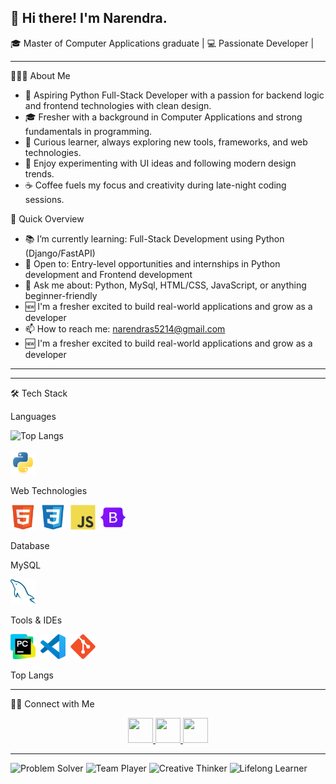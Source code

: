 👋 Hi there! I'm Narendra.
---
🎓 Master of Computer Applications graduate  |  💻 Passionate Developer  |   
___
👨🏻‍💻 About Me
- 🐍 Aspiring Python Full-Stack Developer with a passion for backend logic and frontend technologies with clean design.
- 🎓 Fresher with a background in Computer Applications and strong fundamentals in programming.
- 🧠 Curious learner, always exploring new tools, frameworks, and web technologies.
- 🎨 Enjoy experimenting with UI ideas and following modern design trends.
- ☕ Coffee fuels my focus and creativity during late-night coding sessions.

📌 Quick Overview

- 📚 I’m currently learning: Full-Stack Development using Python (Django/FastAPI)
- 👀 Open to: Entry-level opportunities and internships in Python development and Frontend development
- 💬 Ask me about: Python, MySql, HTML/CSS, JavaScript, or anything beginner-friendly
- 🆕 I'm a fresher excited to build real-world applications and grow as a developer
- 📫 How to reach me: [narendras5214@gmail.com](mailto:narendras5214@gmail.com)
- 🆕 I'm a fresher excited to build real-world applications and grow as a developer
___
___
🛠 Tech Stack

Languages

![Top Langs](https://github-readme-stats.vercel.app/api/top-langs/?username=YOUR_GITHUB_USERNAME&layout=compact&theme=dark)
  
<img src="https://raw.githubusercontent.com/devicons/devicon/master/icons/python/python-original.svg" alt="python" width="40" height="40"/>

Web Technologies

<p>
<img src="https://raw.githubusercontent.com/devicons/devicon/master/icons/html5/html5-original.svg" alt="html5" width="40" height="40"/>&nbsp;
<img src="https://raw.githubusercontent.com/devicons/devicon/master/icons/css3/css3-original.svg" alt="css3" width="40" height="40"/>&nbsp;
<img src="https://raw.githubusercontent.com/devicons/devicon/master/icons/javascript/javascript-original.svg" alt="javascript" width="40" height="40"/>&nbsp;
<img src="https://raw.githubusercontent.com/devicons/devicon/master/icons/bootstrap/bootstrap-original.svg" alt="bootstrap" width="40" height="40"/>&nbsp;
</p>

Database

MySQL

<img src="https://raw.githubusercontent.com/devicons/devicon/master/icons/mysql/mysql-original.svg" alt="mysql" width="40" height="40"/>&nbsp;

Tools & IDEs
<p>
  <img src="https://raw.githubusercontent.com/devicons/devicon/master/icons/pycharm/pycharm-original.svg" alt="pycharm" width="40" height="40"/>&nbsp;
  <img src="https://raw.githubusercontent.com/devicons/devicon/master/icons/vscode/vscode-original.svg" alt="vscode" width="40" height="40"/>&nbsp;
  <img src="https://raw.githubusercontent.com/devicons/devicon/master/icons/git/git-original.svg" alt="git" width="40" height="40"/>&nbsp;
  <link rel="stylesheet" href="https://cdnjs.cloudflare.com/ajax/libs/font-awesome/6.5.0/css/all.min.css">
</p>

Top Langs




___
🤝🏻 Connect with Me

<p align="center">
   <a href="https://www.linkedin.com/in/narendra-surthani-396727305/" target="_blank">
    <img src="https://cdn.jsdelivr.net/gh/devicons/devicon/icons/linkedin/linkedin-original.svg" width="40" height="40"/>
   </a>

  <a href="mailto:narendras5214@gmail.com" target="_blank">
    <img src="https://img.icons8.com/color/48/000000/gmail.png" width="40" height="40"/>
  </a>

  <a href="https://www.instagram.com/mugdha_surthani_24/" target="_blank">
    <img src="https://img.icons8.com/fluency/48/000000/instagram-new.png" width="40" height="40"/>
  </a>
</p>

___


![Problem Solver](https://img.shields.io/badge/-Problem%20Solver-8e44ad?style=for-the-badge&logo=)
![Team Player](https://img.shields.io/badge/-Team%20Player-27ae60?style=for-the-badge&logo=)
![Creative Thinker](https://img.shields.io/badge/-Creative%20Thinker-e67e22?style=for-the-badge&logo=)
![Lifelong Learner](https://img.shields.io/badge/-Lifelong%20Learner-f1c40f?style=for-the-badge&logo=)

   
  

   


